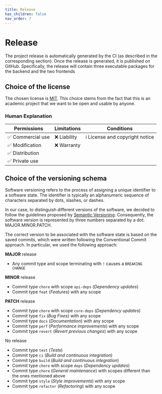 ```yaml
---
title: Release
has_children: false
nav_order: 7
---
```


# Release

The project release is automatically generated by the CI (as described in the corresponding section). Once the release is generated, it is published on GitHub. Specifically, the release will contain three executable packages for the backend and the two frontends


## Choice of the license

The chosen license is [MIT](https://opensource.org/). This choice stems from the fact that this is an academic project that we want to be open and usable by anyone.

### Human Explanation


| Permissions | Limitations | Conditions |
| ------------ |------------ |------------ |
✅ Commercial use | ❌ Liability  | ℹ License and copyright notice |
✅ Modification | ❌ Warranty | |
✅ Distribution |  |  |
✅ Private use |  |  |


## Choice of the versioning schema

Software versioning refers to the process of assigning a unique identifier to a software state. The identifier is typically an alphanumeric sequence of characters separated by dots, slashes, or dashes.

In our case, to distinguish different versions of the software, we decided to follow the guidelines proposed by [Semantic Versioning](https://semver.org/). Consequently, the software version is represented by three numbers separated by a dot: MAJOR.MINOR.PATCH.

The correct version to be associated with the software state is based on the saved commits, which were written following the Conventional Commit approach. In particular, we used the following approach:

**MAJOR** release
* Any commit type and scope terminating with `!` causes a `BREAKING CHANGE`

**MINOR** release
* Commit type `chore` with scope `api-deps` (*Dependency updates*)
* Commit type `feat` (*Features*) with any scope

**PATCH** release
* Commit type `chore` with scope `core-deps` (*Dependency updates*)
* Commit type `fix` (*Bug Fixes*) with any scope
* Commit type `docs` (*Documentation*) with any scope
* Commit type `perf` (*Performance improvements*) with any scope
* Commit type `revert` (*Revert previous changes*) with any scope

No release
* Commit type `test` (*Tests*)
* Commit type `ci` (*Build and continuous integration*)
* Commit type `build` (*Build and continuous integration*)
* Commit type `chore` with scope `deps` (*Dependency updates*)
* Commit type `chore` (*General maintenance*) with scopes different than the ones mentioned above 
* Commit type `style` (*Style improvements*) with any scope 
* Commit type `refactor` (*Refactoring*) with any scope 
